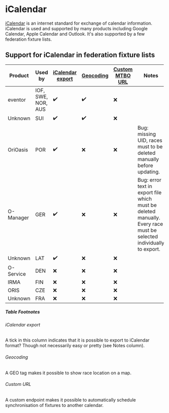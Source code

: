 # iCalendar

[iCalendar](https://icalendar.org/) is an internet standard for exchange of calendar information. iCalendar is used and supported by many products
including Google Calendar, Apple Calendar and Outlook. It's also supported by a few federation fixture lists.

## Support for iCalendar in federation fixture lists


Product | Used by | [iCalendar export](#icalendar-export) | [Geocoding](#geocoding) | [Custom MTBO URL](#custom-url) | Notes
------- | ------- | ----------- | --------- | ---------------------- | -----
eventor | IOF, SWE, NOR, AUS |  :heavy_check_mark: |  :heavy_check_mark: |:x: |
Unknown | SUI |  :heavy_check_mark: | :heavy_check_mark: | :x: |
OriOasis | POR | :heavy_check_mark: | :x: | :x: | Bug: missing UID, races must to be deleted manually before updating.
O-Manager | GER | :heavy_check_mark: | :x: | :x: | Bug: error text in export file which must be deleted manually. Every race must be selected individually to export.
Unknown | LAT |  :heavy_check_mark: | :x: | :x: |
O-Service | DEN | :x: | :x: | :x: |
IRMA | FIN | :x: | :x: | :x: |
ORIS | CZE | :x: | :x: | :x: |
Unknown | FRA | :x: | :x: | :x: |

##### Table Footnotes
###### iCalendar export
A tick in this column indicates that it is possible to export to iCalendar format? Though not necessarily easy or pretty (see Notes column).

###### Geocoding 
A GEO tag makes it possible to show race location on a map.

###### Custom URL
A custom endpoint makes it possible to automatically schedule synchronisation of fixtures to another calendar.

